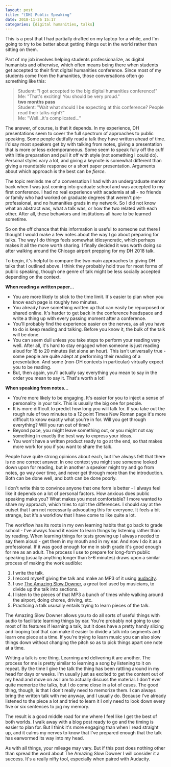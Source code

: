 ```yaml
---
layout: post
title: "(DH) Public Speaking"
date: 2018-11-26 15:17
categories: [digital humanities, talks]
---
```

This is a post that I had partially drafted on my laptop for a while, and I'm going to try to be better about getting things out in the world rather than sitting on them.

Part of my job involves helping students professionalize, as digital humanists and otherwise, which often means being there when students get accepted to their first digital humanities conference. Since most of my students come from the humanities, those conversations often go something like this:

> Student: "I got accepted to the big digital humanities conference!" <br>
Me: "That's exciting! You should be very proud."<br>
**two months pass** <br>
Student: "Wait what should I be expecting at this conference? People read their talks right?"<br>
Me: "Well…it's complicated…"

The answer, of course, is that it depends. In my experience, DH presentations seem to cover the full spectrum of approaches to public speaking. Some people dutifully read a talk they have written ahead of time. I'd say most speakers get by with talking from notes, giving a presentation that is more or less extemporaneous. Some seem to speak fully off the cuff with little preparation and pull it off with style (not something I could do). Personal styles vary a lot, and giving a keynote is somewhat different than giving a roundtable response or a short paper presentation. Arguments about which approach is the best can be *fierce*.

The topic reminds me of a conversation I had with an undergraduate mentor back when I was just coming into graduate school and was accepted to my first conference. I had no real experience with academia at all - no friends or family who had worked on graduate degrees that weren't pre-professional, and no humanities grads in my network. So I did not know what an abstract was, what a talk was, or how the two related with each other. After all, these behaviors and institutions all have to be learned sometime.

So on the off chance that this information is useful to someone out there I thought I would make a few notes about the way I go about preparing for talks. The way I do things feels somewhat idiosyncratic, which perhaps makes it all the more worth sharing. I finally decided it was worth doing so after walking around the Chicago airport prepping for my DH 2018 talk.

To begin, it's helpful to compare the two main approaches to giving DH talks that I outlined above. I think they probably hold true for most forms of public speaking, though one genre of talk might be less socially accepted depending on the context.

**When reading a written paper…**
- You are more likely to stick to the time limit. It's easier to plan when you know each page is roughly two minutes.
- You already have something written up that can easily be repurposed or shared online. It's harder to get back in the conference headspace and write a thing up with every passing moment after a conference.
- You'll probably find the experience easier on the nerves, as all you have to do is keep reading and talking. Before you know it, the bulk of the talk will be done.
- You can seem dull unless you take steps to perform your reading very well. After all, it's hard to stay engaged when someone is just reading aloud for 15 to 20 minutes (let alone an hour). This isn't universally true - some people are quite adept at performing their reading of a presentation. And some (non-DH contexts in particular) virtually expect you to be reading. 
- But, then again, you'll actually say everything you mean to say in the order you mean to say it. That's worth a lot!

**When speaking from notes…**
- You're more likely to be engaging. It's easier for you to inject a sense of personality in your talk. This is usually the big one for people.
- It is more difficult to predict how long you will talk for. If you take out the rough rule of two minutes to a 12 point Times New Roman page it's more difficult to know exactly what you're in for. Will you get through everything? Will you run out of time?
- Beyond pace, you might leave something out, or you might not say something in exactly the best way to express your ideas.
- You won't have a written product ready to go at the end, so that makes more work for you if you want to share the talk. 

People have quite strong opinions about each, but I've always felt that there is no one correct answer. In one context you might see someone looked down upon for reading, but in another a speaker might try and go from notes, go way over time, and never get through more than the introduction. Both can be done well, and both can be done poorly. 

I don't write this to convince anyone that one form is better - I always feel like it depends on a lot of personal factors. How anxious does public speaking make you? What makes you most comfortable? I more wanted to share my approach, which tries to split the differences. I should say at the outset that I am not necessarily advocating this for everyone. It feels a bit strange, but it's a workflow that I have come to like quite a lot. 

The workflow has its roots in my own learning habits that go back to grade school - I've always found it easier to learn things by listening rather than by reading. When learning things for tests growing up I always needed to say them aloud - get them in my mouth and in my ear. And now I do it as a professional. If it was good enough for me in sixth grade it's good enough for me as an adult. The process I use to prepare for long-form public speaking (usually anything longer than 5-6 minutes) draws upon a similar process of making the work audible:

1. I write the talk.
2. I record myself giving the talk and make an MP3 of it using [audacity](https://www.audacityteam.org/).
3. I use [The Amazing Slow Downer](ronimusic.com), a great tool used by musicians, to divide up the talk into sections. 
4. I listen to the pieces of that MP3 a bunch of times while walking around the airport, doing chores, driving, etc. 
5. Practicing a talk ususally entails trying to learn pieces of the talk.

The Amazing Slow Downer allows you to do all sorts of useful things with audio to facilitate learning things by ear. You're probably not going to use most of its features if learning a talk, but it does have a pretty handy slicing and looping tool that can make it easier to divide a talk into segments and learn one piece at a time. If you're trying to learn music you can also slow things down without changing the pitch so as to pick things apart one note at a time. 

Writing a talk is one thing. Learning and delivering it are another. The process for me is pretty similar to learning a song by listening to it on repeat. By the time I give the talk the thing has been rattling around in my head for days or weeks. I'm usually just as excited to get the content out of my head and move on as I am to actually discuss the material. I don't ever quite memorize the talks, but I do come close in a lot of cases. The good thing, though, is that I don't really need to memorize them. I can always bring the written talk with me anyway, and I usually do. Because I've already listened to the piece a lot and tried to learn it I only need to look down every five or six sentences to jog my memory. 

The result is a good middle road for me where I feel like I get the best of both worlds. I walk away with a blog post ready to go and the timing is easier to plan for. But I think it's more engaging than when I read straight up, and it calms my nerves to know that I've prepared enough that the talk has earwormed its way into my head. 

As with all things, your mileage may vary. But if this post does nothing other than spread the word about The Amazing Slow Downer I will consider it a success. It's a really nifty tool, especially when paired with Audacity.